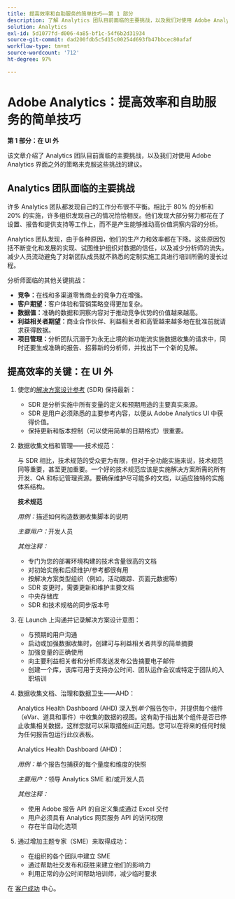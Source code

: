 ```yaml
---
title: 提高效率和自助服务的简单技巧——第 1 部分
description: 了解 Analytics 团队目前面临的主要挑战，以及我们对使用 Adobe Analytics UI 之外的策略来克服这些挑战的建议。
solution: Analytics
exl-id: 5d1077fd-d006-4a85-bf1c-54f6b2d31934
source-git-commit: dad200fdb5c5d15c00254d693fb47bbcec80afaf
workflow-type: tm+mt
source-wordcount: '712'
ht-degree: 97%

---
```


# Adobe Analytics：提高效率和自助服务的简单技巧

**第 1 部分：在 UI 外**

该文章介绍了 Analytics 团队目前面临的主要挑战，以及我们对使用 Adobe Analytics 界面之外的策略来克服这些挑战的建议。

## Analytics 团队面临的主要挑战

许多 Analytics 团队都发现自己的工作分布很不平衡。相比于 80% 的分析和 20% 的实施，许多组织发现自己的情况恰恰相反。他们发现大部分努力都花在了设置、报告和提供支持等工作上，而不是产生能够推动高价值洞察内容的分析。

Analytics 团队发现，由于各种原因，他们的生产力和效率都在下降。这些原因包括不断变化和发展的实现、试图维护组织对数据的信任，以及减少分析师的流失。减少人员流动避免了对新团队成员就不熟悉的定制实施工具进行培训所需的漫长过程。

分析师面临的其他关键挑战：

* **竞争：**&#x200B;在线和多渠道零售商业的竞争力在增强。
* **客户期望：**&#x200B;客户体验和营销策略变得更加复杂。
* **数据值：**&#x200B;准确的数据和洞察内容对于推动竞争优势的价值越来越高。
* **利益相关者期望：**&#x200B;商业合作伙伴、利益相关者和高管越来越多地在批准前就请求获得数据。
* **项目管理：**&#x200B;分析团队沉溺于为永无止境的新功能流实施数据收集的请求中，同时还要生成准确的报告、招募新的分析师，并找出下一个新的见解。

## 提高效率的关键：在 UI 外

1. 使您的[解决方案设计参考](/help/implementation/implementation-basics/creating-and-maintaining-an-sdr.md) (SDR) 保持最新：

   * SDR 是分析实施中所有变量的定义和预期用途的主要真实来源。
   * SDR 是用户必须熟悉的主要参考内容，以便从 Adobe Analytics UI 中获得价值。
   * 保持更新和版本控制（可以使用简单的日期格式）很重要。

1. 数据收集文档和管理——技术规范：

   与 SDR 相比，技术规范的受众更为有限，但对于全功能实施来说，技术规范同等重要，甚至更加重要。一个好的技术规范应该是实施解决方案所需的所有开发、QA 和标记管理资源。要确保维护尽可能多的文档，以适应独特的实施体系结构。

   **技术规范**

   _用例：_&#x200B;描述如何构造数据收集脚本的说明

   _主要用户：_&#x200B;开发人员

   _其他注释：_

   * 专门为您的部署环境构建的技术含量很高的文档
   * 对初始实施和后续维护/参考都很有用
   * 按解决方案类型组织（例如，活动跟踪、页面元数据等）
   * SDR 变更时，需要更新和维护主要文档
   * 中央存储库
   * SDR 和技术规格的同步版本号

1. 在 Launch 上沟通并记录解决方案设计意图：

   * 与预期的用户沟通
   * 启动或加强数据收集时，创建可与利益相关者共享的简单摘要
   * 加强变量的正确使用
   * 向主要利益相关者和分析师发送发布公告摘要电子邮件
   * 创建一个库，该库可用于支持办公时间、团队运作会议或特定于团队的入职培训

1. 数据收集文档、治理和数据卫生——AHD：

   Analytics Health Dashboard (AHD) 深入到&#x200B;_单个_&#x200B;报告包中，并提供每个组件（eVar、道具和事件）中收集的数据的视图。这有助于指出某个组件是否已停止收集相关数据，这样您就可以采取措施纠正问题。您可以在将来的任何时候为任何报告包运行此仪表板。

   Analytics Health Dashboard (AHD)：

   _用例：_&#x200B;单个报告包捕获的每个量度和维度的快照

   _主要用户：_&#x200B;领导 Analytics SME 和/或开发人员

   _其他注释：_
   * 使用 Adobe 报告 API 的自定义集成通过 Excel 交付
   * 用户必须具有 Analytics 网页服务 API 的访问权限
   * 存在半自动化选项

1. 通过增加主题专家（SME）来取得成功：

   * 在组织的各个团队中建立 SME
   * 通过帮助社交发布和获胜来建立他们的影响力
   * 利用正常的办公时间帮助培训师，减少临时要求

在 [客户成功](https://experienceleague.corp.adobe.com/docs/customer-success/customer-success/overview.html) 中心。